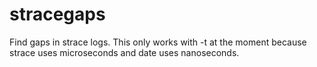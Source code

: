 # stracegaps
Find gaps in strace logs.
This only works with -t at the moment because strace uses microseconds and date uses nanoseconds.
